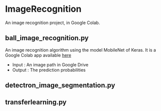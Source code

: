 # ImageRecognition

An image recognition project, in Google Colab.

## ball_image_recognition.py
An image recognition algorithm using the model MobileNet of Keras. It is a Google Colab app available [here](https://colab.research.google.com/drive/1v1bCRXuVSyaidh3iIl2d96i6BdmQal3W?usp=sharing)
- Input  : An image path in Google Drive
- Output : The prediction probabilities

## detectron_image_segmentation.py

## transferlearning.py
